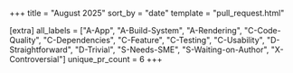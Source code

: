 +++
title = "August 2025"
sort_by = "date"
template = "pull_request.html"

[extra]
all_labels = ["A-App", "A-Build-System", "A-Rendering", "C-Code-Quality", "C-Dependencies", "C-Feature", "C-Testing", "C-Usability", "D-Straightforward", "D-Trivial", "S-Needs-SME", "S-Waiting-on-Author", "X-Controversial"]
unique_pr_count = 6
+++
